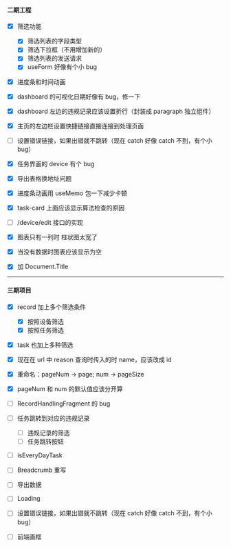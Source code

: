 #### 二期工程

- [x] 筛选功能

  - [x] 筛选列表的字段类型
  - [x] 筛选下拉框（不用增加新的）
  - [x] 筛选列表的发送请求
  - [x] useForm 好像有个小 bug

- [x] 进度条和时间动画
- [x] dashboard 的可视化日期好像有 bug，修一下
- [x] dashboard 左边的违规记录应该设置折行（封装成 paragraph 独立组件）
- [x] 主页的左边栏设置快捷链接直接连接到处理页面
- [ ] 设置错误链接，如果出错就不跳转（现在 catch 好像 catch 不到，有个小 bug）
- [x] 任务界面的 device 有个 bug
- [x] 导出表格换地址问题
- [x] 进度条动画用 useMemo 包一下减少卡顿
- [x] task-card 上面应该显示算法检查的原因
- [ ] /device/edit 接口的实现
- [x] 图表只有一列时 柱状图太宽了
- [x] 当没有数据时图表应该显示为空
- [x] 加 Document.Title

---

#### 三期项目

- [x] record 加上多个筛选条件
  - [x] 按照设备筛选
  - [x] 按照任务筛选
- [x] task 也加上多种筛选
- [x] 现在在 url 中 reason 查询时传入的时 name，应该改成 id
- [x] 重命名：pageNum -> page; num -> pageSize
- [x] pageNum 和 num 的默认值应该分开算

- [ ] RecordHandlingFragment 的 bug
- [ ] 任务跳转到对应的违规记录
  - [ ] 违规记录的筛选
  - [ ] 任务跳转按钮
- [ ] isEveryDayTask
- [ ] Breadcrumb 重写
- [ ] 导出数据
- [ ] Loading

- [ ] 设置错误链接，如果出错就不跳转（现在 catch 好像 catch 不到，有个小 bug）
- [ ] 前端画框
